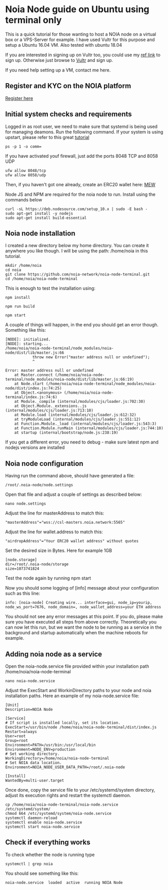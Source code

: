 Noia Node guide on Ubuntu using terminal only
==================

This is a quick tutorial for those wanting to host a NOIA node on a virtual box or a VPS-Server for example. I have used Vultr for this purpose and setup a Ubuntu 16.04 VM. Also tested with ubuntu 18.04

If you are interested in signing up on Vultr too, you could use my [ref link](https://www.vultr.com/?ref=7436414) to sign up. Otherwise just browse to [Vultr](https://www.vultr.com) and sign up.

If you need help setting up a VM, contact me here.

Register and KYC on the NOIA platform
-------------
[Register here](https://dashboard.noia.network/r/14b984b1)

Initial system checks and requirements
-------------
Logged in as root user, we need to make sure that systemd is being used for managing deamons. Run the following command. If your system is using upstart, please refer to this great [tutorial]( https://www.digitalocean.com/community/tutorials/the-upstart-event-system-what-it-is-and-how-to-use-it)

    ps -p 1 -o comm=

If you have activated youf firewall, just add the ports 8048 TCP and 8058 UDP

    ufw allow 8048/tcp
    ufw allow 8058/udp

Then, if you haven't got one already, create an ERC20 wallet here: [MEW](https://www.myetherwallet.com/)

Node JS and NPM are required for the noia node to run. Install using the commands below

    curl -sL https://deb.nodesource.com/setup_10.x | sudo -E bash -
    sudo apt-get install -y nodejs
    sudo apt-get install build-essential

Noia node installation
------------
I created a new directory below my home directory. You can create it anywhere you like though. I will be using the path: /home/noia in this tutorial.

    mkdir /home/noia
    cd noia
    git clone https://github.com/noia-network/noia-node-terminal.git
    cd /home/noia/noia-node-terminal

This is enough to test the installation using:

    npm install

    npm run build
    
    npm start

A couple of things will happen, in the end you should get an error though. Something like this:

    [NODE]: initialized.
    [NODE]: starting...
    /home/noia/noia-node-terminal/node_modules/noia-node/dist/lib/master.js:66
                throw new Error("master address null or undefined");
                ^

    Error: master address null or undefined
        at Master.connect (/home/noia/noia-node-terminal/node_modules/noia-node/dist/lib/master.js:66:19)
        at Node.start (/home/noia/noia-node-terminal/node_modules/noia-node/dist/index.js:74:25)
        at Object.<anonymous> (/home/noia/noia-node-terminal/index.js:74:6)
        at Module._compile (internal/modules/cjs/loader.js:702:30)
        at Object.Module._extensions..js (internal/modules/cjs/loader.js:713:10)
        at Module.load (internal/modules/cjs/loader.js:612:32)
        at tryModuleLoad (internal/modules/cjs/loader.js:551:12)
        at Function.Module._load (internal/modules/cjs/loader.js:543:3)
        at Function.Module.runMain (internal/modules/cjs/loader.js:744:10)
        at startup (internal/bootstrap/node.js:238:19)

If you get a different error, you need to debug - make sure latest npm and nodejs versions are installed

Noia node configuration
-------------

Having run the command above, should have generated a file:

    /root/.noia-node/node.settings
    
Open that file and adjust a couple of settings as described below:

    nano node.settings

Adjust the line for masterAddress to match this:

    "masterAddress"="wss://csl-masters.noia.network:5565"

Adjust the line for wallet.address to match this:

    "airdropAddress"="Your ERC20 wallet address" without quotes

Set the desired size in Bytes. Here for example 1GB 

    [node.storage]
    dir=/root/.noia-node/storage
    size=1073741824

Test the node again by running
    npm start

Now you should some logging of [info] message about your configuration such as this line:

    info: [noia-node] Creating wire... interface=gui, node_ip=yourip, node_ws_port=7676, node_domain=, node_wallet_address=your ETH address

You should not see any error messages at this point. If you do, please make sure you have executed all steps from above correctly. Theoretically you can now let this run, but we want the node to be running as a service in the background and startup automatically when the machine reboots for example.

Adding noia node as a service
-------------
Open the noia-node.service file provided within your installation path /home/noia/noia-node-terminal

    nano noia-node.service

Adjust the ExecStart and WorkinDirectory paths to your node and noia installation paths. Here an example of my noia-node.service file:

    [Unit]
    Description=NOIA Node
    
    [Service]
    # If script is installed locally, set its location.
    ExecStart=/usr/bin/node /home/noia/noia-node-terminal/dist/index.js
    Restart=always
    User=root
    Group=root
    Environment=PATH=/usr/bin:/usr/local/bin
    Environment=NODE_ENV=production
    # Set working directory.
    WorkingDirectory=/home/noia/noia-node-terminal
    # Set NOIA data location.
    Environment=NOIA_NODE_USER_DATA_PATH=/root/.noia-node
    
    [Install]
    WantedBy=multi-user.target

Once done, copy the service file to your /etc/systemd/system directory, adjust its execution rights and restart the systemctl daemon.

    cp /home/noia/noia-node-terminal/noia-node.service /etc/systemd/system/
    chmod 664 /etc/systemd/system/noia-node.service
    systemctl daemon-reload
    systemctl enable noia-node.service
    systemctl start noia-node.service

Check if everything works
------------

To check whether the node is running type
    
    systemctl | grep noia

You should see something like this:

    noia-node.service  loaded  active  running NOIA Node
